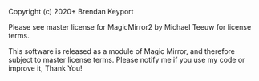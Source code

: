 Copyright (c) 2020+ Brendan Keyport

Please see master license for MagicMirror2 by Michael Teeuw for license terms.

This software is released as a module of Magic Mirror, and therefore subject
to master license terms. Please notify me if you use my code or improve it,
Thank You!
